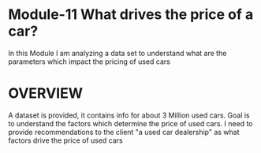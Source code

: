 # Module-11 What drives the price of a car?
In this Module I am analyzing a data set to understand what are the parameters which impact the pricing of used cars

# OVERVIEW

A dataset is provided, it contains info for about 3 Million used cars. Goal is to understand the factors which determine the price of used cars. I need to provide recommendations to the client "a used car dealership" as what factors drive the price of used cars

